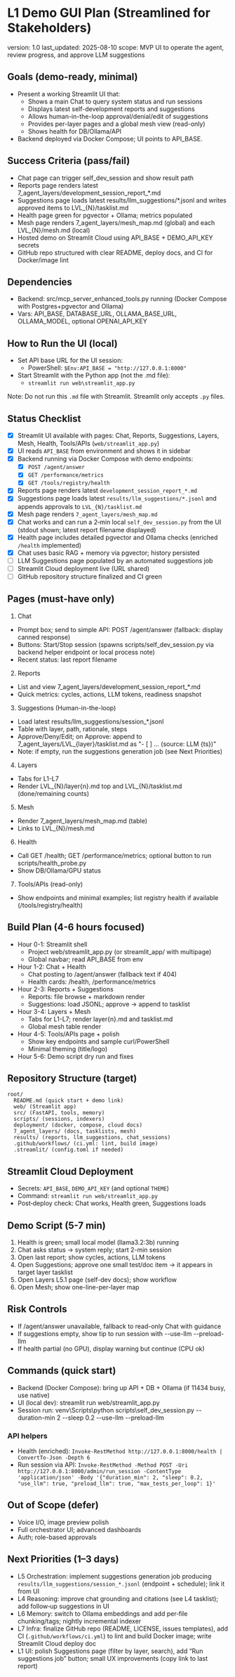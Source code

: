 # L1 Demo GUI Plan (Streamlined for Stakeholders)

version: 1.0
last_updated: 2025-08-10
scope: MVP UI to operate the agent, review progress, and approve LLM suggestions

## Goals (demo-ready, minimal)
- Present a working Streamlit UI that:
  - Shows a main Chat to query system status and run sessions
  - Displays latest self-development reports and suggestions
  - Allows human-in-the-loop approval/denial/edit of suggestions
  - Provides per-layer pages and a global mesh view (read-only)
  - Shows health for DB/Ollama/API
- Backend deployed via Docker Compose; UI points to API_BASE.

## Success Criteria (pass/fail)
- Chat page can trigger self_dev_session and show result path
- Reports page renders latest 7_agent_layers/development_session_report_*.md
- Suggestions page loads latest results/llm_suggestions/*.jsonl and writes approved items to LVL_{N}/tasklist.md
- Health page green for pgvector + Ollama; metrics populated
- Mesh page renders 7_agent_layers/mesh_map.md (global) and each LVL_{N}/mesh.md (local)
 - Hosted demo on Streamlit Cloud using API_BASE + DEMO_API_KEY secrets
 - GitHub repo structured with clear README, deploy docs, and CI for Docker/image lint

## Dependencies
- Backend: src/mcp_server_enhanced_tools.py running (Docker Compose with Postgres+pgvector and Ollama)
- Vars: API_BASE, DATABASE_URL, OLLAMA_BASE_URL, OLLAMA_MODEL, optional OPENAI_API_KEY

## How to Run the UI (local)
- Set API base URL for the UI session:
  - PowerShell: `$Env:API_BASE = "http://127.0.0.1:8000"`
- Start Streamlit with the Python app (not the .md file):
  - `streamlit run web\streamlit_app.py`

Note: Do not run this `.md` file with Streamlit. Streamlit only accepts `.py` files.

## Status Checklist
- [x] Streamlit UI available with pages: Chat, Reports, Suggestions, Layers, Mesh, Health, Tools/APIs (`web/streamlit_app.py`)
- [x] UI reads `API_BASE` from environment and shows it in sidebar
- [x] Backend running via Docker Compose with demo endpoints:
  - [x] `POST /agent/answer`
  - [x] `GET /performance/metrics`
  - [x] `GET /tools/registry/health`
- [x] Reports page renders latest `development_session_report_*.md`
- [x] Suggestions page loads latest `results/llm_suggestions/*.jsonl` and appends approvals to `LVL_{N}/tasklist.md`
- [x] Mesh page renders `7_agent_layers/mesh_map.md`
- [x] Chat works and can run a 2‑min local `self_dev_session.py` from the UI (stdout shown; latest report filename displayed)
- [x] Health page includes detailed pgvector and Ollama checks (enriched `/health` implemented)
- [x] Chat uses basic RAG + memory via pgvector; history persisted
- [ ] LLM Suggestions page populated by an automated suggestions job
- [ ] Streamlit Cloud deployment live (URL shared)
- [ ] GitHub repository structure finalized and CI green

## Pages (must-have only)
1) Chat
- Prompt box; send to simple API: POST /agent/answer (fallback: display canned response)
- Buttons: Start/Stop session (spawns scripts/self_dev_session.py via backend helper endpoint or local process note)
- Recent status: last report filename

2) Reports
- List and view 7_agent_layers/development_session_report_*.md
- Quick metrics: cycles, actions, LLM tokens, readiness snapshot

3) Suggestions (Human-in-the-loop)
- Load latest results/llm_suggestions/session_*.jsonl
- Table with layer, path, rationale, steps
- Approve/Deny/Edit; on Approve: append to 7_agent_layers/LVL_{layer}/tasklist.md as "- [ ] ... (source: LLM {ts})"
 - Note: if empty, run the suggestions generation job (see Next Priorities)

4) Layers
- Tabs for L1-L7
- Render LVL_{N}/layer{n}.md top and LVL_{N}/tasklist.md (done/remaining counts)

5) Mesh
- Render 7_agent_layers/mesh_map.md (table)
- Links to LVL_{N}/mesh.md

6) Health
- Call GET /health; GET /performance/metrics; optional button to run scripts/health_probe.py
- Show DB/Ollama/GPU status

7) Tools/APIs (read-only)
- Show endpoints and minimal examples; list registry health if available (/tools/registry/health)

## Build Plan (4-6 hours focused)
- Hour 0-1: Streamlit shell
  - Project web/streamlit_app.py (or streamlit_app/ with multipage)
  - Global navbar; read API_BASE from env
- Hour 1-2: Chat + Health
  - Chat posting to /agent/answer (fallback text if 404)
  - Health cards: /health, /performance/metrics
- Hour 2-3: Reports + Suggestions
  - Reports: file browse + markdown render
  - Suggestions: load JSONL; approve -> append to tasklist
- Hour 3-4: Layers + Mesh
  - Tabs for L1-L7; render layer{n}.md and tasklist.md
  - Global mesh table render
- Hour 4-5: Tools/APIs page + polish
  - Show key endpoints and sample curl/PowerShell
  - Minimal theming (title/logo)
- Hour 5-6: Demo script dry run and fixes

## Repository Structure (target)
```
root/
  README.md (quick start + demo link)
  web/ (Streamlit app)
  src/ (FastAPI, tools, memory)
  scripts/ (sessions, indexers)
  deployment/ (docker, compose, cloud docs)
  7_agent_layers/ (docs, tasklists, mesh)
  results/ (reports, llm_suggestions, chat_sessions)
  .github/workflows/ (ci.yml: lint, build image)
  .streamlit/ (config.toml if needed)
```

## Streamlit Cloud Deployment
- Secrets: `API_BASE`, `DEMO_API_KEY` (and optional `THEME`)
- Command: `streamlit run web/streamlit_app.py`
- Post‑deploy check: Chat works, Health green, Suggestions loads

## Demo Script (5-7 min)
1) Health is green; small local model (llama3.2:3b) running
2) Chat asks status -> system reply; start 2-min session
3) Open last report; show cycles, actions, LLM tokens
4) Open Suggestions; approve one small test/doc item -> it appears in target layer tasklist
5) Open Layers L5.1 page (self-dev docs); show workflow
6) Open Mesh; show one-line-per-layer map

## Risk Controls
- If /agent/answer unavailable, fallback to read-only Chat with guidance
- If suggestions empty, show tip to run session with --use-llm --preload-llm
- If health partial (no GPU), display warning but continue (CPU ok)

## Commands (quick start)
- Backend (Docker Compose): bring up API + DB + Ollama (if 11434 busy, use native)
- UI (local dev): streamlit run web/streamlit_app.py
- Session run: venv\\Scripts\\python scripts\\self_dev_session.py --duration-min 2 --sleep 0.2 --use-llm --preload-llm

### API helpers
- Health (enriched): `Invoke-RestMethod http://127.0.0.1:8000/health | ConvertTo-Json -Depth 6`
- Run session via API: `Invoke-RestMethod -Method POST -Uri http://127.0.0.1:8000/admin/run_session -ContentType 'application/json' -Body '{"duration_min": 2, "sleep": 0.2, "use_llm": true, "preload_llm": true, "max_tests_per_loop": 1}'`

## Out of Scope (defer)
- Voice I/O, image preview polish
- Full orchestrator UI; advanced dashboards
- Auth; role-based approvals

## Next Priorities (1–3 days)
- L5 Orchestration: implement suggestions generation job producing `results/llm_suggestions/session_*.jsonl` (endpoint + schedule); link it from UI
- L4 Reasoning: improve chat grounding and citations (see L4 tasklist); add follow‑up suggestions in UI
- L6 Memory: switch to Ollama embeddings and add per‑file chunking/tags; nightly incremental indexer
- L7 Infra: finalize GitHub repo (README, LICENSE, issues templates), add CI (`.github/workflows/ci.yml`) to lint and build Docker image; write Streamlit Cloud deploy doc
- L1 UI: polish Suggestions page (filter by layer, search), add “Run suggestions job” button; small UX improvements (copy link to last report)
